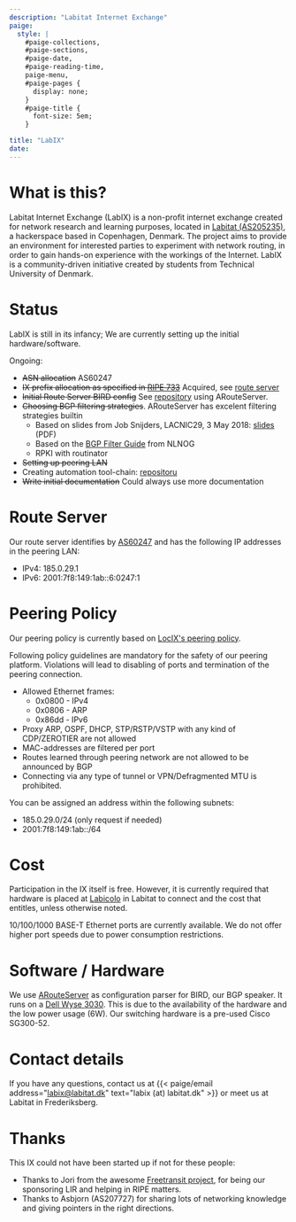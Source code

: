 ```yaml
---
description: "Labitat Internet Exchange"
paige:
  style: |
    #paige-collections,
    #paige-sections,
    #paige-date,
    #paige-reading-time,
    paige-menu,
    #paige-pages {
      display: none;
    }
    #paige-title {
      font-size: 5em;
    }

title: "LabIX"
date: 
---
```



# What is this?

Labitat Internet Exchange (LabIX) is a non-profit internet exchange created for network research and learning purposes, located in [Labitat (AS205235)](https://as205235.peeringdb.com/), a hackerspace based in Copenhagen, Denmark. The project aims to provide an environment for interested parties to experiment with network routing, in order to gain hands-on experience with the workings of the Internet. LabIX is a community-driven initiative created by students from Technical University of Denmark.

# Status

LabIX is still in its infancy; We are currently setting up the initial hardware/software.

Ongoing:
- ~~ASN allocation~~ AS60247
- ~~IX prefix allocation as specified in [RIPE 733](https://www.ripe.net/publications/docs/ripe-733#61)~~ Acquired, see [route server](#route-server)
- ~~Initial Route Server BIRD config~~ See [repository](https://github.com/Hafpaf/labix) using ARouteServer.
- ~~Choosing BGP filtering strategies~~. ARouteServer has excelent filtering strategies builtin
	- Based on slides from Job Snijders, LACNIC29, 3 May 2018: [slides](https://www.lacnic.net/innovaportal/file/2621/1/lacnic29_peering_tutorial.pdf) (PDF)
	- Based on the [BGP Filter Guide](https://bgpfilterguide.nlnog.net/) from NLNOG  
    - RPKI with routinator
- ~~Setting up peering LAN~~
- Creating automation tool-chain: [repositoru](https://github.com/labitat/labix)
- ~~Write initial documentation~~ Could always use more documentation

# Route Server

Our route server identifies by [AS60247](https://as60247.peeringdb.com/) and has the following IP addresses in the peering LAN:
- IPv4: 185.0.29.1
- IPv6: 2001:7f8:149:1ab::6:0247:1

# Peering Policy

Our peering policy is currently based on [LocIX's peering policy](https://locix.online/technical.html).

Following policy guidelines are mandatory for the safety of our peering platform. Violations will lead to disabling of ports and termination of the peering connection.

-   Allowed Ethernet frames:
	- 0x0800 - IPv4
	- 0x0806 - ARP
	- 0x86dd - IPv6
- Proxy ARP, OSPF, DHCP, STP/RSTP/VSTP with any kind of CDP/ZEROTIER are not allowed
-   MAC-addresses are filtered per port
-   Routes learned through peering network are not allowed to be announced by BGP
-   Connecting via any type of tunnel or VPN/Defragmented MTU is prohibited.

You can be assigned an address within the following subnets:

- 185.0.29.0/24 (only request if needed)
- 2001:7f8:149:1ab::/64

# Cost

Participation in the IX itself is free. However, it is currently required that hardware is placed at [Labicolo](https://labitat.dk/wiki/Labicolo) in Labitat to connect and the cost that entitles, unless otherwise noted.

10/100/1000 BASE-T Ethernet ports are currently available. We do not offer higher port speeds due to power consumption restrictions.

# Software / Hardware

We use [ARouteServer](https://arouteserver.readthedocs.io/) as configuration parser for BIRD, our BGP speaker. It runs on a [Dell Wyse 3030](https://www.parkytowers.me.uk/thin/wyse/3030/). This is due to the availability of the hardware and the low power usage (6W). Our switching hardware is a pre-used Cisco SG300-52.

# Contact details

If you have any questions, contact us at {{< paige/email
    address="labix@labitat.dk"
    text="labix (at) labitat.dk" >}}
or meet us at Labitat in Frederiksberg.


# Thanks

This IX could not have been started up if not for these people:
- Thanks to Jori from the awesome [Freetransit project](https://www.freetransit.ch/), for being our sponsoring LIR and helping in RIPE matters.
- Thanks to Asbjorn (AS207727) for sharing lots of networking knowledge and giving pointers in the right directions.
